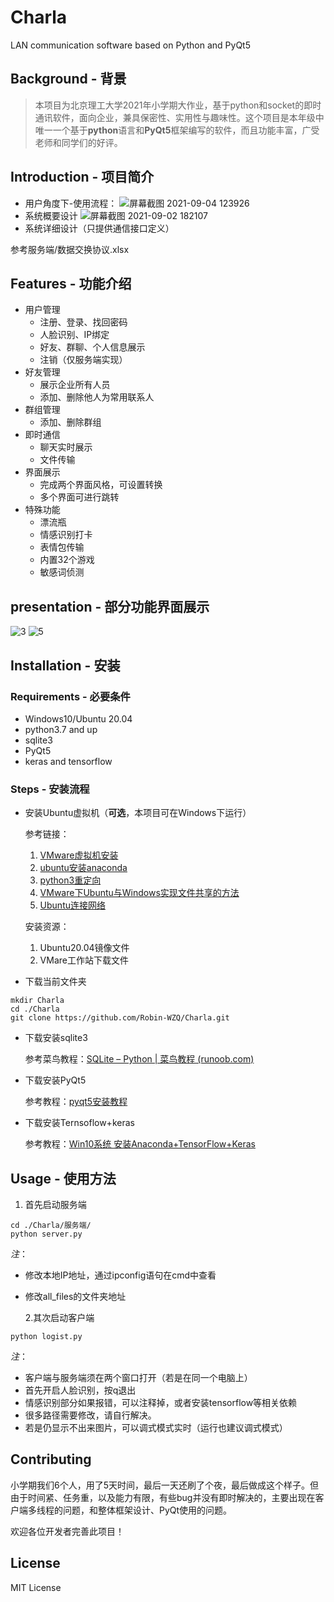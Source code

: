 # Charla
LAN communication software based on Python and PyQt5

## Background - 背景

> 本项目为北京理工大学2021年小学期大作业，基于python和socket的即时通讯软件，面向企业，兼具保密性、实用性与趣味性。这个项目是本年级中唯一一个基于**python**语言和**PyQt5**框架编写的软件，而且功能丰富，广受老师和同学们的好评。

## Introduction - 项目简介

- 用户角度下-使用流程：
![屏幕截图 2021-09-04 123926](https://user-images.githubusercontent.com/60317828/132082606-c231df87-8a09-4742-8b2d-7c754a6efa26.png)
- 系统概要设计
![屏幕截图 2021-09-02 182107](https://user-images.githubusercontent.com/60317828/132082637-1311e787-7104-4284-a188-8e683595add8.png)
- 系统详细设计（只提供通信接口定义）
 
 参考服务端/数据交换协议.xlsx

## Features - 功能介绍

- 用户管理
  - 注册、登录、找回密码
  - 人脸识别、IP绑定
  - 好友、群聊、个人信息展示
  - 注销（仅服务端实现）
- 好友管理
  - 展示企业所有人员
  - 添加、删除他人为常用联系人
- 群组管理
  - 添加、删除群组
- 即时通信
  - 聊天实时展示
  - 文件传输
- 界面展示
  - 完成两个界面风格，可设置转换
  - 多个界面可进行跳转
- 特殊功能
  - 漂流瓶
  - 情感识别打卡
  - 表情包传输
  - 内置32个游戏
  - 敏感词侦测

## presentation - 部分功能界面展示
![3](https://user-images.githubusercontent.com/60317828/132081202-9ad80cfc-0f0d-4b79-b11a-bb099cc29da1.png)
![5](https://user-images.githubusercontent.com/60317828/132081205-f096d8dd-a997-4c6d-8f88-19c1d0eff557.png)


## Installation - 安装

### Requirements - 必要条件

- Windows10/Ubuntu 20.04
- python3.7 and up
- sqlite3
- PyQt5
- keras and tensorflow

### Steps - 安装流程

- 安装Ubuntu虚拟机（**可选**，本项目可在Windows下运行）

  参考链接：

  1. [VMware虚拟机安装](https://www.cnblogs.com/fuzongle/p/12760193.html)
  2. [ubuntu安装anaconda](https://blog.csdn.net/qq_15192373/article/details/81091098)
  3. [python3重定向](https://blog.csdn.net/weixin_39715012/article/details/104741637)
  4. [VMware下Ubuntu与Windows实现文件共享的方法](https://www.cnblogs.com/jiangxiaobo/p/7815678.html)
  5. [Ubuntu连接网络](https://www.jb51.net/article/158414.htm)

  安装资源：

  1. Ubuntu20.04镜像文件
  2. VMare工作站下载文件

- 下载当前文件夹

```
mkdir Charla
cd ./Charla
git clone https://github.com/Robin-WZQ/Charla.git
```

- 下载安装sqlite3

  参考菜鸟教程：[SQLite – Python | 菜鸟教程 (runoob.com)](https://www.runoob.com/sqlite/sqlite-python.html)

- 下载安装PyQt5

  参考教程：[pyqt5安装教程](https://blog.csdn.net/ifeng12358/article/details/102943588)

- 下载安装Ternsoflow+keras

  参考教程：[Win10系统 安装Anaconda+TensorFlow+Keras](https://www.cnblogs.com/zeroingToOne/p/8407059.html)
  
## Usage - 使用方法

1. 首先启动服务端

```
cd ./Charla/服务端/
python server.py
```

*注*：

- 修改本地IP地址，通过ipconfig语句在cmd中查看
- 修改all_files的文件夹地址

   2.其次启动客户端

```
python logist.py
```

*注*：

- 客户端与服务端须在两个窗口打开（若是在同一个电脑上）
- 首先开启人脸识别，按q退出
- 情感识别部分如果报错，可以注释掉，或者安装tensorflow等相关依赖
- 很多路径需要修改，请自行解决。
- 若是仍显示不出来图片，可以调式模式实时（运行也建议调式模式）

## Contributing

小学期我们6个人，用了5天时间，最后一天还刷了个夜，最后做成这个样子。但由于时间紧、任务重，以及能力有限，有些bug并没有即时解决的，主要出现在客户端多线程的问题，和整体框架设计、PyQt使用的问题。

欢迎各位开发者完善此项目！

## License
MIT License
